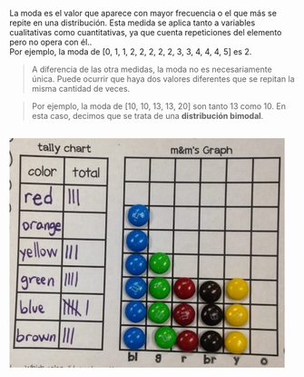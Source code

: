 La moda es el valor que aparece con mayor frecuencia o el que más se repite en una distribución. Esta medida se aplica tanto a variables cualitativas como cuantitativas, ya que cuenta repeticiones del elemento pero no opera con él..<br>
Por ejemplo, la moda de [0, 1, 1, 2, 2, 2, 2, 2, 3, 3, 4, 4, 4, 5] es 2.

> A diferencia de las otra medidas, la moda no es necesariamente única. Puede ocurrir que haya dos valores diferentes que se repitan la misma cantidad de veces.

> Por ejemplo, la moda de [10, 10, 13, 13, 20] son tanto 13 como 10. En esta caso, decimos que se trata de una **distribución bimodal**.

<br>
<img src="https://raw.githubusercontent.com/dh-mumuki/mumuki-guia-text-estadistica-1-estadistica-descriptiva/master/assets/moda_grafico_1541005041253.jpg" alt="moda_grafico_1541005041253.jpg" width="auto" height="auto">


